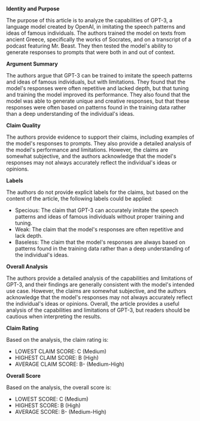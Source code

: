 **Identity and Purpose**

The purpose of this article is to analyze the capabilities of GPT-3, a language model created by OpenAI, in imitating the speech patterns and ideas of famous individuals. The authors trained the model on texts from ancient Greece, specifically the works of Socrates, and on a transcript of a podcast featuring Mr. Beast. They then tested the model's ability to generate responses to prompts that were both in and out of context.

**Argument Summary**

The authors argue that GPT-3 can be trained to imitate the speech patterns and ideas of famous individuals, but with limitations. They found that the model's responses were often repetitive and lacked depth, but that tuning and training the model improved its performance. They also found that the model was able to generate unique and creative responses, but that these responses were often based on patterns found in the training data rather than a deep understanding of the individual's ideas.

**Claim Quality**

The authors provide evidence to support their claims, including examples of the model's responses to prompts. They also provide a detailed analysis of the model's performance and limitations. However, the claims are somewhat subjective, and the authors acknowledge that the model's responses may not always accurately reflect the individual's ideas or opinions.

**Labels**

The authors do not provide explicit labels for the claims, but based on the content of the article, the following labels could be applied:

* Specious: The claim that GPT-3 can accurately imitate the speech patterns and ideas of famous individuals without proper training and tuning.
* Weak: The claim that the model's responses are often repetitive and lack depth.
* Baseless: The claim that the model's responses are always based on patterns found in the training data rather than a deep understanding of the individual's ideas.

**Overall Analysis**

The authors provide a detailed analysis of the capabilities and limitations of GPT-3, and their findings are generally consistent with the model's intended use case. However, the claims are somewhat subjective, and the authors acknowledge that the model's responses may not always accurately reflect the individual's ideas or opinions. Overall, the article provides a useful analysis of the capabilities and limitations of GPT-3, but readers should be cautious when interpreting the results.

**Claim Rating**

Based on the analysis, the claim rating is:

* LOWEST CLAIM SCORE: C (Medium)
* HIGHEST CLAIM SCORE: B (High)
* AVERAGE CLAIM SCORE: B- (Medium-High)

**Overall Score**

Based on the analysis, the overall score is:

* LOWEST SCORE: C (Medium)
* HIGHEST SCORE: B (High)
* AVERAGE SCORE: B- (Medium-High)
